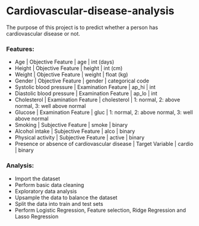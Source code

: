 # Cardiovascular-disease-analysis

The purpose of this project is to predict whether a person has cardiovascular disease or not.

### Features:
- Age | Objective Feature | age | int (days)
- Height | Objective Feature | height | int (cm) 
- Weight | Objective Feature | weight | float (kg) 
- Gender | Objective Feature | gender | categorical code 
- Systolic blood pressure | Examination Feature | ap_hi | int 
- Diastolic blood pressure | Examination Feature | ap_lo | int 
- Cholesterol | Examination Feature | cholesterol | 1: normal, 2: above normal, 3: well above normal 
- Glucose | Examination Feature | gluc | 1: normal, 2: above normal, 3: well above normal 
- Smoking | Subjective Feature | smoke | binary 
- Alcohol intake | Subjective Feature | alco | binary 
- Physical activity | Subjective Feature | active | binary 
- Presence or absence of cardiovascular disease | Target Variable | cardio | binary

### Analysis:
- Import the dataset
- Perform basic data cleaning
- Exploratory data analysis
- Upsample the data to balance the dataset
- Split the data into train and test sets
- Perform Logistic Regression, Feature selection, Ridge Regression and Lasso Regression
